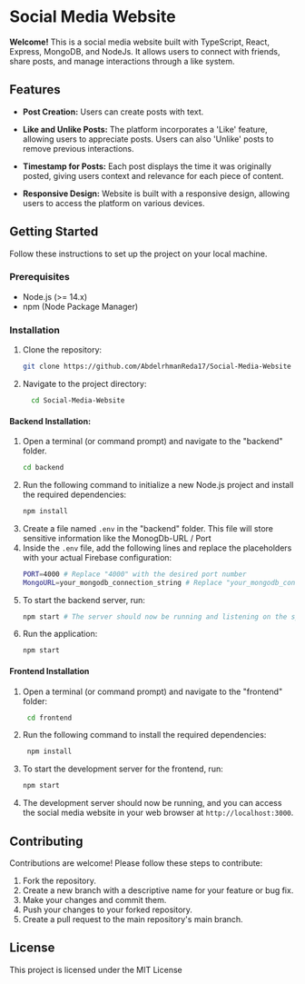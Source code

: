 # Social Media Website

**Welcome!** This is a social media website built with TypeScript, React, Express, MongoDB, and NodeJs. It allows users to connect with friends, share posts, and manage interactions through a like system.

## Features

- **Post Creation:** Users can create posts with text.

- **Like and Unlike Posts:** The platform incorporates a 'Like' feature, allowing users to appreciate posts. Users can also 'Unlike' posts to remove previous interactions.

- **Timestamp for Posts:** Each post displays the time it was originally posted, giving users context and relevance for each piece of content.

- **Responsive Design:** Website is built with a responsive design, allowing users to access the platform on various devices.

## Getting Started

Follow these instructions to set up the project on your local machine.

### Prerequisites

- Node.js (>= 14.x)
- npm (Node Package Manager)

### Installation

1. Clone the repository:
    ```bash
   git clone https://github.com/AbdelrhmanReda17/Social-Media-Website
    ```
2. Navigate to the project directory:
   ```bash
     cd Social-Media-Website
    ```
#### Backend Installation:
  1. Open a terminal (or command prompt) and navigate to the "backend" folder.
        ```bash
        cd backend
        ```
  2. Run the following command to initialize a new Node.js project and install the required dependencies:
        ```bash
        npm install
        ```
  4. Create a file named `.env` in the "backend" folder. This file will store sensitive information like the MonogDb-URL / Port
  5. Inside the `.env` file, add the following lines and replace the placeholders with your actual Firebase configuration:
        ```bash
        PORT=4000 # Replace "4000" with the desired port number
        MongoURL=your_mongodb_connection_string # Replace "your_mongodb_connection_string" with the actual MongoDB connection URL
        ```
  6. To start the backend server, run:
        ```bash 
        npm start # The server should now be running and listening on the specified port.
        ```
  7. Run the application:
        ```bash
        npm start
        ```
#### Frontend Installation
  1. Open a terminal (or command prompt) and navigate to the "frontend" folder:
       ```bash
        cd frontend
        ```
  2. Run the following command to install the required dependencies:
       ```bash
        npm install
        ```
  3. To start the development server for the frontend, run:
        ```bash
        npm start
        ```
3. The development server should now be running, and you can access the social media website in your web browser at `http://localhost:3000`.

## Contributing

Contributions are welcome! Please follow these steps to contribute:

1. Fork the repository.
2. Create a new branch with a descriptive name for your feature or bug fix.
3. Make your changes and commit them.
4. Push your changes to your forked repository.
5. Create a pull request to the main repository's main branch.

## License
This project is licensed under the MIT License
